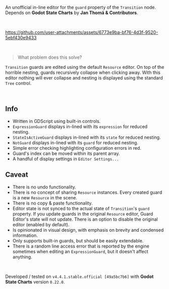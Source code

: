 


An unofficial in-line editor for the `guard` property of the `Transition` node. Depends on **Godot State Charts** by **Jan Thomä & Contributors**.

<br>

https://github.com/user-attachments/assets/6773e9ba-bf76-4d3f-9520-5ebf430e9433

<br>

> What problem does this solve?

`Transition` guards are edited using the default `Resource` editor. On top of the horrible nesting, guards recursively collapse when clicking away. With this editor nothing will ever collapse and nesting is displayed using the standard `Tree` control.

<br>

## Info

- Written in GDScript using built-in controls.
- `ExpressionGuard` displays in-lined with its `expression` for reduced nesting.
- `StateIsActiveGuard` displays in-lined with its `state` for reduced nesting.
- `NotGuard` displays in-lined with its `guard` for reduced nesting.
- Simple error checking highlighting configuration errors in red.
- Guard's index can be moved within its parent array.
- A handful of display settings in `Editor Settings...`

## Caveat

- There is no undo functionality.
- There is no concept of sharing `Resource` instances. Every created guard is a new `Resource` in the scene.
- There is no copy & paste functionality.
- Editor state is not synced to the actual state of `Transition`'s `guard` property. If you update guards in the original `Resource` editor, Guard Editor's state will not update. There is an option to disable the original editor (enabled by default).
- Is opinionated in visual design, with emphasis on brevity and condensed information.
- Only supports built-in guards, but should be easily extendable.
- There is a random line access error that is reported by the engine sometimes when editing an `ExpressionGuard`, but it doesn't affect anything.

<br>

Developed / tested on `v4.4.1.stable.official [49a5bc7b6]` with **Godot State Charts** version `0.22.0`.
